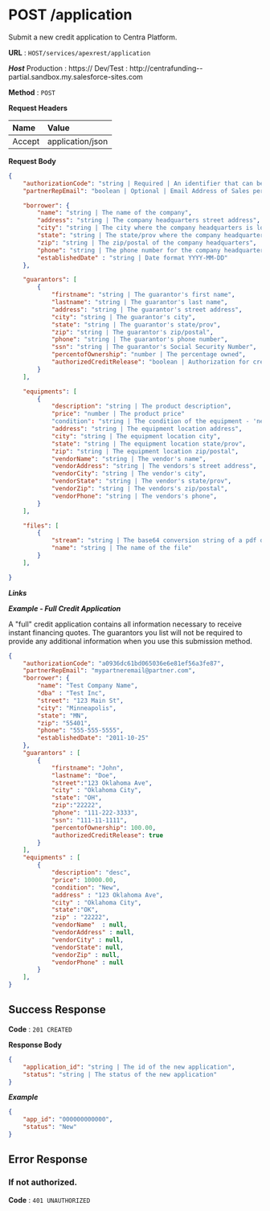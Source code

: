 # POST /application

Submit a new credit application to Centra Platform.

**URL** : `HOST/services/apexrest/application`

***Host***
  Production : ht&#8203;tps://
  Dev/Test   : ht&#8203;tp://centrafunding--partial.sandbox.my.salesforce-sites.com


**Method** : `POST`

**Request Headers**

| Name | Value |
|:-----|:------|
|Accept|application/json|

**Request Body**

```json
{
    "authorizationCode": "string | Required | An identifier that can be set to correlate applications with entities.",
    "partnerRepEmail": "boolean | Optional | Email Address of Sales person",

    "borrower": {
        "name": "string | The name of the company",
        "address": "string | The company headquarters street address",
        "city": "string | The city where the company headquarters is located ",
        "state": "string | The state/prov where the company headquarters is located",
        "zip": "string | The zip/postal of the company headquarters",
        "phone": "string | The phone number for the company headquarters",
        "establishedDate" : "string | Date format YYYY-MM-DD"
    },

    "guarantors": [
        {
            "firstname": "string | The guarantor's first name",
            "lastname": "string | The guarantor's last name",
            "address": "string | The guarantor's street address",
            "city": "string | The guarantor's city",
            "state": "string | The guarantor's state/prov",
            "zip": "string | The guarantor's zip/postal",
            "phone": "string | The guarantor's phone number",
            "ssn": "string | The guarantor's Social Security Number",
            "percentofOwnership": "number | The percentage owned",
            "authorizedCreditRelease": "boolean | Authorization for credit release.",
    	}
    ],

    "equipments": [
        {
            "description": "string | The product description",
            "price": "number | The product price"
            "condition": "string | The condition of the equipment - 'new' | 'used'",
            "address": "string | The equipment location address",
            "city": "string | The equipment location city",
            "state": "string | The equipment location state/prov",
            "zip": "string | The equipment location zip/postal",
            "vendorName": "string | The vendor's name",
            "vendorAddress": "string | The vendors's street address",
            "vendorCity": "string | The vendor's city",
            "vendorState": "string | The vendor's state/prov",
            "vendorZip": "string | The vendors's zip/postal",
            "vendorPhone": "string | The vendors's phone",
        }
    ],

    "files": [
        {
            "stream": "string | The base64 conversion string of a pdf document",
            "name": "string | The name of the file"
        }
    ],

}
```

***Links***

***Example - Full Credit Application***

A "full" credit application contains all information necessary to receive instant financing quotes. The guarantors you list will not be required to provide any additional information when you use this submission method.

```json
{
    "authorizationCode": "a0936dc61bd065036e6e81ef56a3fe87",
    "partnerRepEmail": "mypartneremail@partner.com",
    "borrower": {
        "name": "Test Company Name",
        "dba" : "Test Inc",
        "street": "123 Main St",
        "city": "Minneapolis", 
        "state": "MN", 
        "zip": "55401", 
        "phone": "555-555-5555",
        "establishedDate": "2011-10-25"
    },
    "guarantors" : [
        {
            "firstname": "John",
            "lastname": "Doe",
            "street":"123 Oklahoma Ave",
            "city" : "Oklahoma City",
            "state": "OH",
            "zip":"22222",
            "phone": "111-222-3333",
            "ssn": "111-11-1111",
            "percentofOwnership": 100.00,
            "authorizedCreditRelease": true
        }
    ],
    "equipments" : [
        {
            "description": "desc",
            "price": 10000.00,
            "condition": "New",
            "address" : "123 Oklahoma Ave",
            "city" : "Oklahoma City",
            "state":"OK",
            "zip" : "22222",
            "vendorName"  : null,
            "vendorAddress" : null,
            "vendorCity" : null,
            "vendorState": null,
            "vendorZip" : null,
            "vendorPhone" : null
        }
    ],
}
```

## Success Response

**Code** : `201 CREATED`

**Response Body**

```json
{
    "application_id": "string | The id of the new application",
    "status": "string | The status of the new application"
}
```

***Example***

```json
{
    "app_id": "000000000000",
    "status": "New"
}
```

## Error Response

### If not authorized.

**Code** : `401 UNAUTHORIZED`
